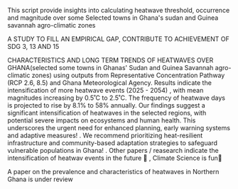 This script provide insights into calculating heatwave threshold, occurrence and magnitude over some Selected towns in Ghana's sudan and Guinea savannah agro-climatic zones

A STUDY TO FILL AN EMPIRICAL GAP, CONTRIBUTE TO ACHIEVEMENT OF SDG 3, 13 AND 15


CHARACTERISTICS AND LONG TERM TRENDS OF HEATWAVES OVER GHANA(selected some towns in Ghanas' Sudan and Guinea Savannah agro-climatic zones) using outputs from Representative Concentration Pathway (RCP 2.6, 8.5) and Ghana Meteorological Agency.
Results indicate the intensification of more heatwave events (2025 - 2054) , with mean magnitudes increasing by 0.5˚C to 2.5˚C.
The frequency of heatwave days is projected to rise by 8.1% to 58% annually. 
Our findings suggest a significant intensification of heatwaves in the selected regions, with potential severe impacts on ecosystems and human health. This underscores the urgent need for enhanced planning, early warning systems and adaptive measures! . 
We recommend prioritizing heat-resilient infrastructure and community-based adaptation strategies to safeguard vulnerable populations in Ghana! .
Other papers / reasearch indicate the intensification of heatwav events in the future 👀 , Climate Science is fun💟


A paper on the prevalence and characteristics of heatwaves in Northern Ghana is under review 
